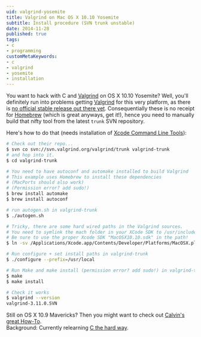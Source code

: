 ```yaml
---
uid: valgrind-yosemite
title: Valgrind on Mac OS X 10.10 Yosemite
subtitle: Install procedure (SVN trunk unstable)
date: 2014-11-28
published: true
tags:
- c
- programming
customMetaKeywords:
- c
- valgrind
- yosemite
- installation
---
```


You want to hack with C and [Valgrind](http://valgrind.org/) on OS X 10.10 Yosemite? Well, you'll definitely run into problems getting [Valgrind](http://valgrind.org/) for this very platform, as there is [no official stable release out there yet](http://sourceforge.net/p/valgrind/mailman/message/33047840/). Consequentially these is no receipt for [Homebrew](http://brew.sh/) (which is great anyways, get it!), hence you need to manually build that nifty tool  from the latest `trunk` SVN repository.

Here's how to do that (needs installation of [Xcode Command Line Tools](http://railsapps.github.io/xcode-command-line-tools.html)):

``` bash
# Check out their repo...
$ svn co svn://svn.valgrind.org/valgrind/trunk valgrind-trunk
# and hop into it.
$ cd valgrind-trunk

# You need to have autoconf and automake installed to build Valgrind
# This example uses Homebrew to install these dependencies
# (MacPorts should also work)
# (Permission error? add sudo!)
$ brew install automake
$ brew install autoconf

# run autogen.sh in valgrind-trunk
$ ./autogen.sh

# Tricky, there are some hard wired paths in the Valgrind sources.
# You need to symlink the mach folder in your XCode SDK to /usr/include/mach
# Be sure to use the proper Xcode SDK "MacOSX10.10.sdk" in the path!
$ ln -sv /Applications/Xcode.app/Contents/Developer/Platforms/MacOSX.platform/Developer/SDKs/MacOSX10.10.sdk/usr/include/mach /usr/include/mach

# Run configure + set install paths in valgrind-trunk
$ ./configure --prefix=/usr/local

# Run Make and make install (permission error? add sudo!) in valgrind-trunk
$ make
$ make install

# Check it works
$ valgrind --version
valgrind-3.11.0.SVN

```

Still on OS X 10.9 Mavericks? Then you might want to check out [Calvin's great How-To](http://calvinx.com/2014/05/04/valgrind-on-mac-os-x-10-9-mavericks/).  
Background: Currently relearning [C the hard way](http://c.learncodethehardway.org/book/).